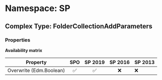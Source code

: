 # Namespace: SP

## Complex Type: FolderCollectionAddParameters

### Properties

**Availability matrix**

Property | SPO | SP 2019 | SP 2016 | SP 2013
----------|:---:|:-------:|:-------:|:-------
Overwrite (Edm.Boolean) | ✅ | ✅ | ❌ | ❌
